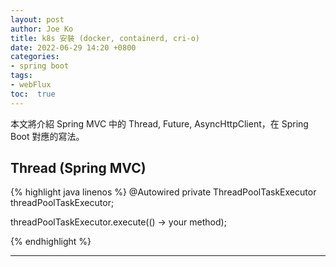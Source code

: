 ```yaml
---
layout: post
author: Joe Ko
title: k8s 安裝 (docker, containerd, cri-o)
date: 2022-06-29 14:20 +0800
categories:
- spring boot
tags:
- webFlux
toc:  true
---
```


本文將介紹 Spring MVC 中的 Thread, Future, AsyncHttpClient，在 Spring Boot 對應的寫法。

## Thread (Spring MVC)

{% highlight java linenos %}
  @Autowired
  private ThreadPoolTaskExecutor threadPoolTaskExecutor;
  
  threadPoolTaskExecutor.execute(() -> your method);
  
{% endhighlight %}


-----
